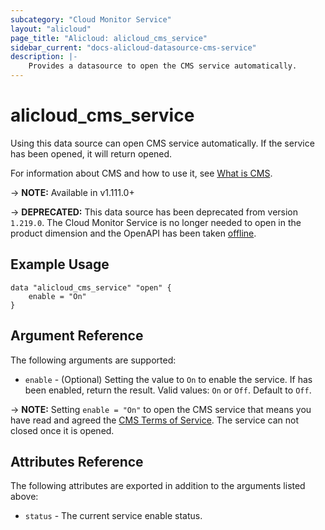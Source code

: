 ```yaml
---
subcategory: "Cloud Monitor Service"
layout: "alicloud"
page_title: "Alicloud: alicloud_cms_service"
sidebar_current: "docs-alicloud-datasource-cms-service"
description: |-
    Provides a datasource to open the CMS service automatically.
---
```


# alicloud\_cms\_service

Using this data source can open CMS service automatically. If the service has been opened, it will return opened.

For information about CMS and how to use it, see [What is CMS](https://help.aliyun.com/product/28572.html).

-> **NOTE:** Available in v1.111.0+

-> **DEPRECATED:**  This data source has been deprecated from version `1.219.0`. The Cloud Monitor Service is no longer needed to open in the product dimension and the OpenAPI has been taken [offline](https://api.alibabacloud.com/api/Cms/2019-01-01/OpenCmsService).

## Example Usage

```
data "alicloud_cms_service" "open" {
	enable = "On"
}
```

## Argument Reference

The following arguments are supported:

* `enable` - (Optional) Setting the value to `On` to enable the service. If has been enabled, return the result. Valid values: `On` or `Off`. Default to `Off`.

-> **NOTE:** Setting `enable = "On"` to open the CMS service that means you have read and agreed the [CMS Terms of Service](https://help.aliyun.com/document_detail/68185.html). The service can not closed once it is opened.

## Attributes Reference

The following attributes are exported in addition to the arguments listed above:

* `status` - The current service enable status. 
